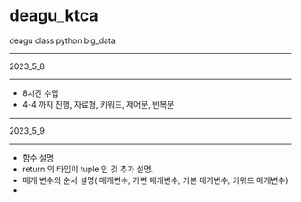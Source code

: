# deagu_ktca
deagu class python big_data


- - -
2023_5_8
- - -
* 8시간 수업
* 4-4 까지 진행, 자료형, 키워드, 제어문, 반복문

- - -
2023_5_9
- - -
* 함수 설명
* return 의 타입이 tuple 인 것 추가 설명.
* 매개 변수의 순서 설명( 매개변수, 가변 매개변수, 기본 매개변수, 키워드 매개변수)
* 